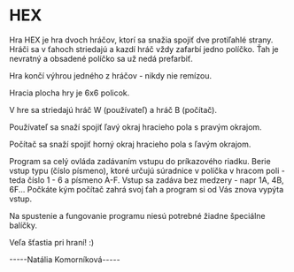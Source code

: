 # HEX

Hra HEX je hra dvoch hráčov, ktorí sa snažia spojiť dve protiľahlé strany. Hráči sa v ťahoch striedajú
a kazdí hráč vždy zafarbí jedno políčko. Ťah je nevratný a obsadené políčko sa už nedá prefarbiť.

Hra končí výhrou jedného z hráčov - nikdy nie remízou.

Hracia plocha hry je 6x6 policok.

V hre sa striedajú hráč W (používateľ) a hráč B (počítač).

Používateľ sa snaží spojiť ľavý okraj hracieho pola s pravým okrajom.

Počítač sa snaží spojiť horný okraj hracieho pola s ľavým okrajom.

Program sa celý ovláda zadávaním vstupu do príkazového riadku. Berie vstup typu (číslo písmeno), 
ktoré určujú súradnice v políčka v hracom poli - teda číslo 1 - 6 a písmeno A-F.
Vstup sa zadáva bez medzery - napr 1A, 4B, 6F... Počkáte kým počítač zahrá svoj ťah a program si od Vás znova vypýta vstup.

Na spustenie a fungovanie programu niesú potrebné žiadne špeciálne balíčky.

Veľa šťastia pri hraní! :)

-----Natália Komorníková-----
